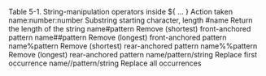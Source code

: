 Table 5-1. String-manipulation operators
inside ${ ... }     Action taken
name:number:number Substring starting character, length
#name Return the length of the string
name#pattern Remove (shortest) front-anchored pattern
name##pattern Remove (longest) front-anchored pattern
name%pattern Remove (shortest) rear-anchored pattern
name%%pattern Remove (longest) rear-anchored pattern
name/pattern/string Replace first occurrence
name//pattern/string Replace all occurrences
